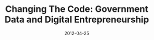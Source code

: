 ---
layout: post
categories: 
- talk
title: "Changing The Code: Government Data and Digital Entrepreneurship"
location: "Cook County - Open Data Week"
date: 2012-04-25
image: /images/talks/changing-the-code.jpg
description: "A 60-minute webinar on how government data can offer new opportunities to digital entrepreneurs and startups. Also featuring former Cook County CIO
        <a href='http://www.linkedin.com/in/gregwass'>Greg Wass</a>,
        Cook County Director of Capital Planning
        <a href='http://www.linkedin.com/pub/john-cooke/3/127/7aa'>John Cooke</a>,
        <a href='http://www.linkedin.com/in/snewell4'>Stephen Newell</a>
        from IBM, Executive Director of the
        <a href='http://www.smartchicagocollaborative.org'>Smart Chicago Collaborative</a>
        Daniel X. O'Neil, and
        <a href='http://spothero.com/'>SpotHero</a>
        co-founder Jeremy Smith."
link: http://blog.cookcountygov.com/opencc/live-streaming-event-changing-the-code-government-data-and-digital-entrepreneurship/
tags: 
 - panel
medium: video
featured: false
published: true
---